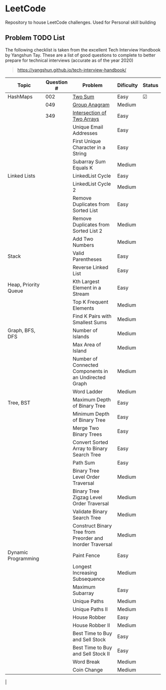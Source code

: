 # LeetCode
Repository to house LeetCode challenges. Used for Personal skill building

## Problem TODO List

The following checklist is taken from the excellent Tech Interview Handbook by Yangshun Tay. These are a list of good questions to complete to better prepare for technical interviews (accurate as of the year 2020)

> https://yangshun.github.io/tech-interview-handbook/

| Topic                | Question # | Problem                                                      | Dificulty | Status |
|----------------------|------------|--------------------------------------------------------------|-----------|--------|
| HashMaps             |    002     | [Two Sum](https://leetcode.com/problems/two-sum/)              | Easy      |&#x2611;|
|                      |    049     | [Group Anagram](https://leetcode.com/problems/group-anagrams/) | Medium    |        |
|                      |    349     | [Intersection of Two Arrays](https://leetcode.com/problems/intersection-of-two-arrays/)| Easy      |        |
|                      |            | Unique Email Addresses                                    | Easy      |        |
|                      |            | First Unique Character in a String                        | Easy      |        |
|                      |            | Subarray Sum Equals K                                     | Medium    |        |
| Linked Lists         |            | LinkedList Cycle                                          | Easy      |        |
|                      |            | LinkedList Cycle 2                                        | Medium    |        |
|                      |            | Remove Duplicates from Sorted List                        | Easy      |        |
|                      |            | Remove Duplicates from Sorted List 2                      | Medium    |        |
|                      |            | Add Two Numbers                                           | Medium    |        |
| Stack                |            | Valid Parentheses                                         | Easy      |        |
|                      |            | Reverse Linked List                                       | Easy      |        |
| Heap, Priority Queue |            | Kth Largest Element in a Stream                           | Easy      |        |
|                      |            | Top K Frequent Elements                                   | Medium    |        |
|                      |            | Find K Pairs with Smallest Sums                           | Medium    |        |
| Graph, BFS, DFS      |            | Number of Islands                                         | Medium    |        |
|                      |            | Max Area of Island                                        | Medium    |        |
|                      |            | Number of Connected Components in an Undirected Graph     | Medium    |        |
|                      |            | Word Ladder                                               | Medium    |        |
| Tree, BST            |            | Maximum Depth of Binary Tree                              | Easy      |        |
|                      |            | Minimum Depth of Binary Tree                              | Easy      |        |
|                      |            | Merge Two Binary Trees                                    | Easy      |        |
|                      |            | Convert Sorted Array to Binary Search Tree                | Easy      |        |
|                      |            | Path Sum                                                  | Easy      |        |
|                      |            | Binary Tree Level Order Traversal                         | Medium    |        |
|                      |            | Binary Tree Zigzag Level Order Traversal                  | Medium    |        |
|                      |            | Validate Binary Search Tree                               | Medium    |        |
|                      |            | Construct Binary Tree from Preorder and Inorder Traversal | Medium    |        |
| Dynamic Programming  |            | Paint Fence                                               | Easy      |        |
|                      |            | Longest Increasing Subsequence                            | Medium    |        |
|                      |            | Maximum Subarray                                          | Easy      |        |
|                      |            | Unique Paths                                              | Medium    |        |
|                      |            | Unique Paths II                                           | Medium    |        |
|                      |            | House Robber                                              | Easy      |        |
|                      |            | House Robber II                                           | Medium    |        |
|                      |            | Best Time to Buy and Sell Stock                           | Easy      |        |
|                      |            | Best Time to Buy and Sell Stock II                        | Easy      |        |
|                      |            | Word Break                                                | Medium    |        |
|                      |            | Coin Change                                               | Medium    |        |
|


